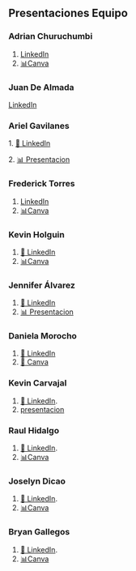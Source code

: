 ## Presentaciones Equipo

### Adrian Churuchumbi
1. [LinkedIn](https://www.linkedin.com/in/adrian-churuchumbi-4a952b181/)
2. [📊Canva](https://www.canva.com/design/DAGfBwVRZXk/ETEoP7cLSyNQf0kyNOQwIA/edit?utm_content=DAGfBwVRZXk&utm_campaign=designshare&utm_medium=link2&utm_source=sharebutton)


### Juan De Almada
[LinkedIn](linkedin.com/in/juan-manuel-alejandro-de-almada-arteaga-464597350)
### Ariel Gavilanes
<p>
  1. <a href="https://www.linkedin.com/in/ariel-gavilanes-38283534b/">💼 LinkedIn</a>
</p>
<p>
  2. <a href="https://www.canva.com/design/DAGfAfFpLhI/p34IOJcU3MariUkHCc8eWg/edit?utm_content=DAGfAfFpLhI&utm_campaign=designshare&utm_medium=link2&utm_source=sharebutton">📊 Presentacion</a>
</p>

### Frederick Torres
1. [LinkedIn](https://www.linkedin.com/in/frederick-damian-torres-cando-43a4b9325)
2. [📊Canva](https://www.canva.com/design/DAGbw9ReRcA/--PTWSgvfNcbqtRiPVFHhw/edit?utm_content=DAGbw9ReRcA&utm_campaign=designshare&utm_medium=link2&utm_source=sharebutton)
   
### Kevin Holguin
1. [💼 LinkedIn](https://www.linkedin.com/in/kevinjordanholguin)
2. [📊Canva](https://www.canva.com/design/DAGfZBM2Lcg/u9ABc6PxYc3zILYxBe29kA/edit?utm_content=DAGfZBM2Lcg&utm_campaign=designshare&utm_medium=link2&utm_source=sharebutton)

### Jennifer Álvarez
1. [💼 LinkedIn](http://www.linkedin.com/in/jennifer-alvarez-38b204351)
2. [📊 Presentacion](https://1drv.ms/p/c/b2cfdca68f83e3b5/Ea-i9Bp605tOluSrFmzE_EQBYUNNBrj0ZW0J7Cd88K800Q?e=jjCaUt)

### Daniela Morocho

1. [💼 LinkedIn](www.linkedin.com/in/daniela-guadalupe-7933a42a8)
2. [💼 Canva](https://www.canva.com/design/DAGfAgLE64E/b9HrxzV3J0KnYSnZlWWJtQ/edit?utm_content=DAGfAgLE64E&utm_campaign=designshare&utm_medium=link2&utm_source=sharebutton)

### Kevin Carvajal
1. [💼 LinkedIn](https://www.linkedin.com/in/kevin-richard-carvajal-garcia-a87ba5225/).
2. [presentacion](https://gamma.app/docs/Pruebas-Unitarias-en-C-htnxdujvfo27g9q)

### Raul Hidalgo
1. [💼 LinkedIn](https://www.linkedin.com/in/raul-jesus-77032a283/).
2. [📊Canva](https://www.canva.com/design/DAGfB123ZAU/TlmhOPuPvR6DdY6jqjJdSQ/edit?locale=en)

### Joselyn Dicao
1. [💼 LinkedIn](https://www.linkedin.com/in/joselyn-maria-dicao-ramirez-139113351).
2. [📊Canva](https://www.canva.com/design/DAGfCSQeDQU/zxkCYpjXQDUrRF6XSEOAvw/edit?utm_content=DAGfCSQeDQU&utm_campaign=designshare&utm_medium=link2&utm_source=sharebutton)

### Bryan Gallegos
1. [💼 LinkedIn](https://www.linkedin.com/in/bryan-gallegos-064665186/).
2. [📊Canva](https://www.canva.com/design/DAGfbYgPdi4/nMCsQgv4OH2-4ODdppb68w/view?utm_content=DAGfbYgPdi4&utm_campaign=designshare&utm_medium=link2&utm_source=uniquelinks&utlId=h1251a44e3f)
